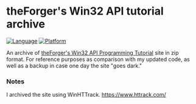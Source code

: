 # theForger's Win32 API tutorial archive
[![Language](https://img.shields.io/badge/Language%20-C-blue.svg)](https://github.com/GeorgePimpleton/theForger-winapi-tutorial/)
[![Platform](https://img.shields.io/badge/Platform%20-Win32-blue.svg)](https://github.com/GeorgePimpleton/theForger-winapi-tutorial/)

An archive of [theForger's Win32 API Programming Tutorial](http://www.winprog.org/tutorial/) site in zip format.  For reference purposes as comparison with my updated code, as well as a backup in case one day the site "goes dark."

### Notes
I archived the site using WinHTTrack. https://www.httrack.com/

